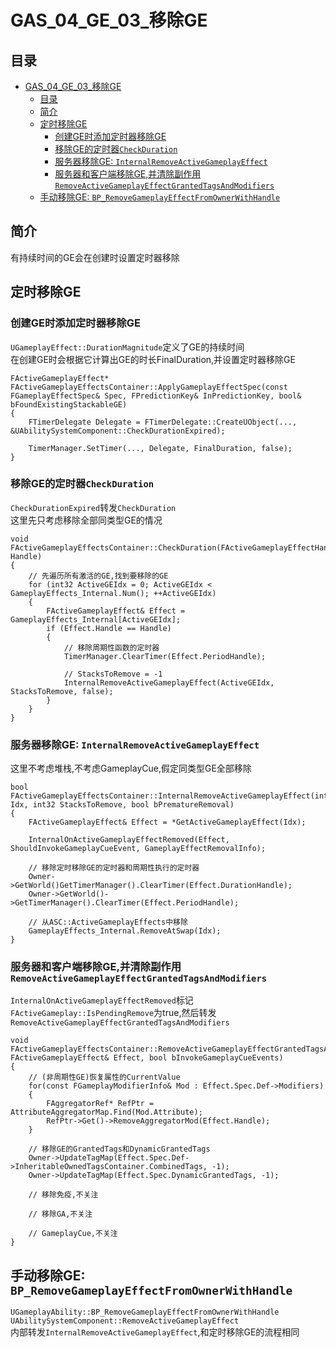 # GAS_04_GE_03_移除GE
## 目录
- [GAS_04_GE_03_移除GE](#gas_04_ge_03_移除ge)
    - [目录](#目录)
    - [简介](#简介)
    - [定时移除GE](#定时移除ge)
        - [创建GE时添加定时器移除GE](#创建ge时添加定时器移除ge)
        - [移除GE的定时器`CheckDuration`](#移除ge的定时器checkduration)
        - [服务器移除GE: `InternalRemoveActiveGameplayEffect`](#服务器移除ge-internalremoveactivegameplayeffect)
        - [服务器和客户端移除GE,并清除副作用`RemoveActiveGameplayEffectGrantedTagsAndModifiers`](#服务器和客户端移除ge并清除副作用removeactivegameplayeffectgrantedtagsandmodifiers)
    - [手动移除GE: `BP_RemoveGameplayEffectFromOwnerWithHandle`](#手动移除ge-bp_removegameplayeffectfromownerwithhandle)

## 简介
有持续时间的GE会在创建时设置定时器移除  

## 定时移除GE
### 创建GE时添加定时器移除GE
`UGameplayEffect::DurationMagnitude`定义了GE的持续时间  
在创建GE时会根据它计算出GE的时长FinalDuration,并设置定时器移除GE

```
FActiveGameplayEffect* FActiveGameplayEffectsContainer::ApplyGameplayEffectSpec(const FGameplayEffectSpec& Spec, FPredictionKey& InPredictionKey, bool& bFoundExistingStackableGE)
{
    FTimerDelegate Delegate = FTimerDelegate::CreateUObject(..., &UAbilitySystemComponent::CheckDurationExpired);
	
    TimerManager.SetTimer(..., Delegate, FinalDuration, false);
}
```

### 移除GE的定时器`CheckDuration`
`CheckDurationExpired`转发`CheckDuration`  
这里先只考虑移除全部同类型GE的情况  

```
void FActiveGameplayEffectsContainer::CheckDuration(FActiveGameplayEffectHandle Handle)
{
    // 先遍历所有激活的GE,找到要移除的GE
    for (int32 ActiveGEIdx = 0; ActiveGEIdx < GameplayEffects_Internal.Num(); ++ActiveGEIdx)
    {
        FActiveGameplayEffect& Effect = GameplayEffects_Internal[ActiveGEIdx];
        if (Effect.Handle == Handle)
        {
            // 移除周期性函数的定时器
            TimerManager.ClearTimer(Effect.PeriodHandle);

            // StacksToRemove = -1
            InternalRemoveActiveGameplayEffect(ActiveGEIdx, StacksToRemove, false);
        }
    }
}
```

### 服务器移除GE: `InternalRemoveActiveGameplayEffect`
这里不考虑堆栈,不考虑GameplayCue,假定同类型GE全部移除  

```
bool FActiveGameplayEffectsContainer::InternalRemoveActiveGameplayEffect(int32 Idx, int32 StacksToRemove, bool bPrematureRemoval)
{
    FActiveGameplayEffect& Effect = *GetActiveGameplayEffect(Idx);

    InternalOnActiveGameplayEffectRemoved(Effect, ShouldInvokeGameplayCueEvent, GameplayEffectRemovalInfo);

    // 移除定时移除GE的定时器和周期性执行的定时器
    Owner->GetWorld()GetTimerManager().ClearTimer(Effect.DurationHandle);
    Owner->GetWorld()->GetTimerManager().ClearTimer(Effect.PeriodHandle);

    // 从ASC::ActiveGameplayEffects中移除
    GameplayEffects_Internal.RemoveAtSwap(Idx);
}
```

### 服务器和客户端移除GE,并清除副作用`RemoveActiveGameplayEffectGrantedTagsAndModifiers`
`InternalOnActiveGameplayEffectRemoved`标记`FActiveGameplay::IsPendingRemove`为true,然后转发`RemoveActiveGameplayEffectGrantedTagsAndModifiers`  

```
void FActiveGameplayEffectsContainer::RemoveActiveGameplayEffectGrantedTagsAndModifiers(const FActiveGameplayEffect& Effect, bool bInvokeGameplayCueEvents)
{
    // (非周期性GE)恢复属性的CurrentValue
    for(const FGameplayModifierInfo& Mod : Effect.Spec.Def->Modifiers)
    {
        FAggregatorRef* RefPtr = AttributeAggregatorMap.Find(Mod.Attribute);
        RefPtr->Get()->RemoveAggregatorMod(Effect.Handle);
    }

    // 移除GE的GrantedTags和DynamicGrantedTags
    Owner->UpdateTagMap(Effect.Spec.Def->InheritableOwnedTagsContainer.CombinedTags, -1);
	Owner->UpdateTagMap(Effect.Spec.DynamicGrantedTags, -1);

    // 移除免疫,不关注

    // 移除GA,不关注

    // GameplayCue,不关注
}
```

## 手动移除GE: `BP_RemoveGameplayEffectFromOwnerWithHandle`
`UGameplayAbility::BP_RemoveGameplayEffectFromOwnerWithHandle`  
`UAbilitySystemComponent::RemoveActiveGameplayEffect`  
内部转发`InternalRemoveActiveGameplayEffect`,和定时移除GE的流程相同  

